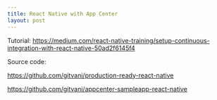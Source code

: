```yaml
---
title: React Native with App Center
layout: post
---
```


Tutorial: https://medium.com/react-native-training/setup-continuous-integration-with-react-native-50ad2f6145f4

Source code:

https://github.com/gitvani/production-ready-react-native

https://github.com/gitvani/appcenter-sampleapp-react-native
